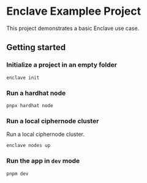 # Enclave Examplee Project

This project demonstrates a basic Enclave use case.

## Getting started

### Initialize a project in an empty folder

```
enclave init
```

### Run a hardhat node

```
pnpx hardhat node
```

### Run a local ciphernode cluster

Run a local ciphernode cluster.

```
enclave nodes up
```

### Run the app in `dev` mode

```
pnpm dev
```
